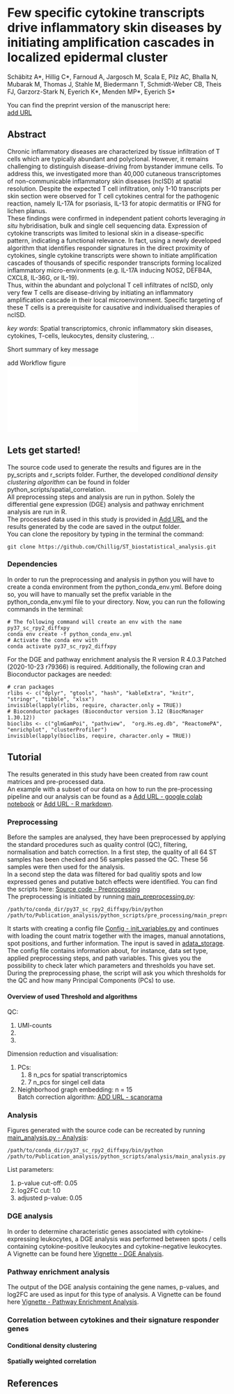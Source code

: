 # Few specific cytokine transcripts drive inflammatory skin diseases by initiating amplification cascades in localized epidermal cluster
Schäbitz A*, Hillig C*, Farnoud A, Jargosch M, Scala E, Pilz AC, Bhalla N, Mubarak M, Thomas J, Stahle M, Biedermann T, 
Schmidt-Weber CB, Theis FJ, Garzorz-Stark N, Eyerich K*, Menden MP*, Eyerich S* <br>

You can find the preprint version of the manuscript here: <br>
[add URL](https://..??)


## Abstract
Chronic inflammatory diseases are characterized by tissue infiltration of T cells which are typically abundant and 
polyclonal. However, it remains challenging to distinguish disease-driving from bystander immune cells. 
To address this, we investigated more than 40,000 cutaneous transcriptomes of non-communicable inflammatory skin 
diseases (ncISD) at spatial resolution. Despite the expected T cell infiltration, only 1-10 transcripts per skin 
section were observed for T cell cytokines central for the pathogenic reaction, namely IL-17A for psoriasis, IL-13 for 
atopic dermatitis or IFNG for lichen planus. <br>
These findings were confirmed in independent patient cohorts leveraging *in situ* hybridisation, bulk and single cell 
sequencing data. Expression of cytokine transcripts was limited to lesional skin in a disease-specific pattern, 
indicating a functional relevance. In fact, using a newly developed algorithm that identifies responder signatures in 
the direct proximity of cytokines, single cytokine transcripts were shown to initiate amplification cascades of 
thousands of specific responder transcripts forming localized inflammatory micro-environments (e.g. IL-17A inducing
 NOS2, DEFB4A, CXCL8, IL-36G, or IL-19). <br>
Thus, within the abundant and polyclonal T cell infiltrates of ncISD, only very few T cells are disease-driving by 
initiating an inflammatory amplification cascade in their local microenvironment. Specific targeting of these T cells is 
a prerequisite for causative and individualised therapies of ncISD. <br>

*key words*: Spatial transcriptomics, chronic inflammatory skin diseases, cytokines, T-cells, 
leukocytes, density clustering, .. <br>

Short summary of key message <br>

add Workflow figure <br>
![Workflow_final.pdf](/Users/christina.hillig/Documents/Projects/IGSSE-TUM_Projects/K_Eyerich_skin_spatial_transcriptomics/Paper/Low_mRNA_cytokines/Figure_1/Workflow_final.pdf)


## Lets get started!
The source code used to generate the results and figures are in the py_scripts and r_scripts folder. 
Further, the developed *conditional density clustering algorithm* can be found in folder 
python_scripts/spatial_correlation. <br> 
All preprocessing steps and analysis are run in python. Solely the differential gene expression (DGE) analysis and 
pathway enrichment analysis are run in R. <br> 
The processed data used in this study is provided in [Add URL](https://..??) and the results generated by the code are 
saved in the output folder. <br>
You can clone the repository by typing in the terminal the command: 
```{bash}
git clone https://github.com/Chillig/ST_biostatistical_analysis.git
```

### Dependencies
In order to run the preprocessing and analysis in python you will have to create a conda environment from the 
python_conda_env.yml. Before doing so, you will have to manually set the prefix variable in the python_conda_env.yml 
file to your directory. Now, you can run the following commands in the terminal:
```{bash}
# The following command will create an env with the name py37_sc_rpy2_diffxpy
conda env create -f python_conda_env.yml
# Activate the conda env with
conda activate py37_sc_rpy2_diffxpy
```
For the DGE and pathway enrichment analysis the R version R 4.0.3 Patched (2020-10-23 r79366) is required. 
Additionally, the following cran and Bioconductor packages are needed: <br> 
```{r}
# cran packages
rlibs <- c("dplyr", "gtools", "hash", "kableExtra", "knitr", "stringr", "tibble", "xlsx")
invisible(lapply(rlibs, require, character.only = TRUE))
# Bioconductor packages (Bioconductor version 3.12 (BiocManager 1.30.12))
bioclibs <- c("glmGamPoi", "pathview",  "org.Hs.eg.db", "ReactomePA",  "enrichplot", "clusterProfiler")
invisible(lapply(bioclibs, require, character.only = TRUE))
```


## Tutorial
The results generated in this study have been created from raw count matrices and pre-processed data. <br>
An example with a subset of our data on how to run the pre-processing pipeline and our analysis can be found as a 
[Add URL - google colab notebook]() or [Add URL - R markdown]().


### Preprocessing
Before the samples are analysed, they have been preprocessed by applying the standard procedures 
such as quality control (QC), filtering, normalisation and batch correction. 
In a first step, the quality of all 64 ST samples has been checked and 56 samples passed the QC. 
These 56 samples were then used for the analysis.  
In a second step the data was filtered for bad qualitiy spots and low expressed genes and putative batch effects were 
identified.
You can find the scripts here: [Source code - Preprocessing](https://github.com/Chillig/ST_biostatistical_analysis/tree/main/python_scripts/pre_processing) <br>
The preprocessing is initiated by running [main_preprocessing.py](https://github.com/Chillig/ST_biostatistical_analysis/tree/main/python_scripts/pre_processing/main_preprocessing.py):
```{python}
/path/to/conda_dir/py37_sc_rpy2_diffxpy/bin/python /path/to/Publication_analysis/python_scripts/pre_processing/main_preprocessing.py
``` 
It starts with creating a config file [Config - init_variables.py](https://github.com/Chillig/ST_biostatistical_analysis/tree/main/python_scripts/pre_processing/init_variables.py) 
and continues with loading the count matrix together with the images, manual annotations, spot positions, 
and further information. The input is saved in [adata_storage](https://github.com/Chillig/ST_biostatistical_analysis/blob/main/python_scripts/adata_storage). <br>
The config file contains information about, for instance, data set type, applied preprocessing steps, and path variables.
This gives you the possibility to check later which parameters and thresholds you have set. <br>
During the preprocessing phase, the script will ask you which thresholds for the QC and how many 
Principal Components (PCs) to use.<br>
#### Overview of used Threshold and algorithms
QC: <br>
1. UMI-counts <br>
1. <br>
1. <br>
Dimension reduction and visualisation:
1. PCs: 
   1. 8 n_pcs for spatial transcriptomics 
   1. 7 n_pcs for singel cell data
1. Neighborhood graph embedding: n = 15 <br>
Batch correction algorithm: [ADD URL - scanorama]()


### Analysis
Figures generated with the source code can be recreated by running 
[main_analysis.py - Analysis](https://github.com/Chillig/ST_biostatistical_analysis/blob/main/python_scripts/analysis/main_analysis.py):
```{python}
/path/to/conda_dir/py37_sc_rpy2_diffxpy/bin/python /path/to/Publication_analysis/python_scripts/analysis/main_analysis.py
```
List parameters: <br>
1. p-value cut-off: 0.05 <br>
2. log2FC cut: 1.0 <br>
3. adjusted p-value: 0.05 <br>

### DGE analysis
In order to determine characteristic genes associated with cytokine-expressing leukocytes, 
a DGE analysis was performed between spots / cells containing cytokine-positive leukocytes and 
cytokine-negative leukocytes. A Vignette can be found here 
[Vignette - DGE Analysis](https://github.com/Chillig/ST_biostatistical_analysis/blob/main/r_scripts/dge_analysis/Vignette__DGE_Analysis.Rmd).

### Pathway enrichment analysis
The output of the DGE analysis containing the gene names, p-values, and log2FC are used as input for 
this type of analysis. A Vignette can be found here 
[Vignette - Pathway Enrichment Analysis](https://github.com/Chillig/ST_biostatistical_analysis/blob/main/r_scripts/pathway_analysis/Vignette__Pathway_Enrichment_Analysis.Rmd).

### Correlation between cytokines and their signature responder genes

#### Conditional density clustering

#### Spatially weighted correlation 

## References

